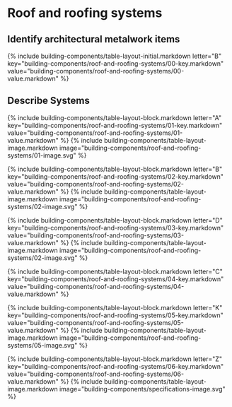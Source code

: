 <div data-role="collapsible" data-inset="false">
<h1 class="cart-collapsible-div">Roof and roofing systems</h1>

<dl>


## <span class="caps">**Identify architectural metalwork items**</span>

{% include building-components/table-layout-initial.markdown letter="B" key="building-components/roof-and-roofing-systems/00-key.markdown" value="building-components/roof-and-roofing-systems/00-value.markdown" %}

## <span class="caps">**Describe** Systems</span>

{% include building-components/table-layout-block.markdown letter="A" key="building-components/roof-and-roofing-systems/01-key.markdown" value="building-components/roof-and-roofing-systems/01-value.markdown" %}
{% include building-components/table-layout-image.markdown image="building-components/roof-and-roofing-systems/01-image.svg" %}

{% include building-components/table-layout-block.markdown letter="B" key="building-components/roof-and-roofing-systems/02-key.markdown" value="building-components/roof-and-roofing-systems/02-value.markdown"  %}
{% include building-components/table-layout-image.markdown image="building-components/roof-and-roofing-systems/02-image.svg" %}

{% include building-components/table-layout-block.markdown letter="D" key="building-components/roof-and-roofing-systems/03-key.markdown" value="building-components/roof-and-roofing-systems/03-value.markdown"  %}
{% include building-components/table-layout-image.markdown image="building-components/roof-and-roofing-systems/02-image.svg" %}

{% include building-components/table-layout-block.markdown letter="C" key="building-components/roof-and-roofing-systems/04-key.markdown" value="building-components/roof-and-roofing-systems/04-value.markdown"  %}

{% include building-components/table-layout-block.markdown letter="K" key="building-components/roof-and-roofing-systems/05-key.markdown" value="building-components/roof-and-roofing-systems/05-value.markdown"  %}
{% include building-components/table-layout-image.markdown image="building-components/roof-and-roofing-systems/05-image.svg" %}


{% include building-components/table-layout-block.markdown letter="Z" key="building-components/roof-and-roofing-systems/06-key.markdown" value="building-components/roof-and-roofing-systems/06-value.markdown"  %}
{% include building-components/table-layout-image.markdown image="building-components/specifications-image.svg" %}



</dl>
</div>
